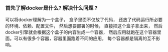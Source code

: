 ### 首先了解docker是什么? 解决什么问题 ?

可以将docker理解为一个盒子， 盒子里面不仅放了代码， 还放了代码运行所必要的环境、依赖、配置文件， 然后想要部署的时候， 直接把这个盒子拿出来， 然后docker引擎就会根据这个盒子的内容生成一个容器， 然后应用就跑在这个容器里面。可以有很多个容器，容器里面跑着不同的应用， 每个容器都是隔离的互不影响。